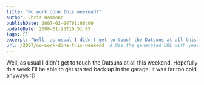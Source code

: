 ```yaml
---
title: "No work done this weekend!"
author: Chris Hammond
publishDate: 2007-02-04T01:00:00
updateDate: 2008-01-23T16:51:05
tags: []
excerpt: "Well, as usual I didn't get to touch the Datsuns at all this weekend. Hopefully this week I'll be able to get started back up in the garage. It was far too cold anyways..."
url: /2007/no-work-done-this-weekend  # Use the generated URL with year
---
```

Well, as usual I didn't get to touch the Datsuns at all this weekend. Hopefully this week I'll be able to get started back up in the garage. It was far too cold anyways :D
